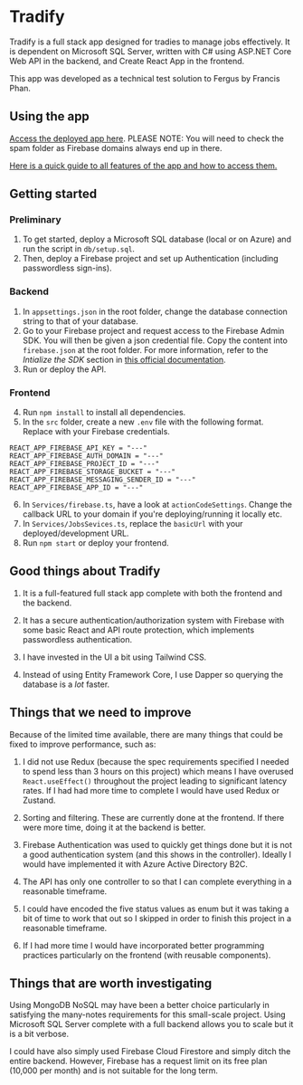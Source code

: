 # Tradify

Tradify is a full stack app designed for tradies to manage jobs effectively. It is dependent on Microsoft SQL Server, written with C# using ASP.NET Core Web API in the backend, and Create React App in the frontend.

This app was developed as a technical test solution to Fergus by Francis Phan.

## Using the app
[Access the deployed app here](https://tradify-d1ef0.web.app/). PLEASE NOTE: You will need to check the spam folder as Firebase domains always end up in there.

[Here is a quick guide to all features of the app and how to access them.](https://somber-town-507.notion.site/Tradify-b379cdd53a0d494e94b7b65dcf833388)

## Getting started

### Preliminary
1. To get started, deploy a Microsoft SQL database (local or on Azure) and run the script in `db/setup.sql`.
2. Then, deploy a Firebase project and set up Authentication (including passwordless sign-ins).

### Backend
1. In `appsettings.json` in the root folder, change the database connection string to that of your database. 
2. Go to your Firebase project and request access to the Firebase Admin SDK. You will then be given a json credential file. Copy the content into `firebase.json` at the root folder. For more information, refer to the *Intialize the SDK* section in [this official documentation](https://firebase.google.com/docs/admin/setup).
3. Run or deploy the API.
### Frontend
4. Run `npm install` to install all dependencies.
5. In the `src` folder, create a new `.env` file with the following format. Replace with your Firebase credentials.

```
REACT_APP_FIREBASE_API_KEY = "---"
REACT_APP_FIREBASE_AUTH_DOMAIN = "---"
REACT_APP_FIREBASE_PROJECT_ID = "---"
REACT_APP_FIREBASE_STORAGE_BUCKET = "---"
REACT_APP_FIREBASE_MESSAGING_SENDER_ID = "---"
REACT_APP_FIREBASE_APP_ID = "---"
```

6. In `Services/firebase.ts`, have a look at `actionCodeSettings`. Change the callback URL to your domain if you're deploying/running it locally etc.
7. In `Services/JobsSevices.ts`, replace the `basicUrl` with your deployed/development URL. 
7. Run `npm start` or deploy your frontend.

## Good things about Tradify

1. It is a full-featured full stack app complete with both the frontend and the backend.

2. It has a secure authentication/authorization system with Firebase with some basic React and API route protection, which implements passwordless authentication.

2. I have invested in the UI a bit using Tailwind CSS.

3. Instead of using Entity Framework Core, I use Dapper so querying the database is a *lot* faster.


## Things that we need to improve

Because of the limited time available, there are many things that could be fixed to improve performance, such as:

1. I did not use Redux (because the spec requirements specified I needed to spend less than 3 hours on this project) which means I have overused `React.useEffect()` throughout the project leading to significant latency rates. If I had had more time to complete I would have used Redux or Zustand.

1. Sorting and filtering. These are currently done at the frontend. If there were more time, doing it at the backend is better.

2. Firebase Authentication was used to quickly get things done but it is not a good authentication system (and this shows in the controller). Ideally I would have implemented it with Azure Active Directory B2C.

3. The API has only one controller to so that I can complete everything in a reasonable timeframe. 

4. I could have encoded the five status values as enum but it was taking a bit of time to work that out so I skipped in order to finish this project in a reasonable timeframe.

5. If I had more time I would have incorporated better programming practices particularly on the frontend (with reusable components).

## Things that are worth investigating

Using MongoDB NoSQL may have been a better choice particularly in satisfying the many-notes requirements for this small-scale project. Using Microsoft SQL Server complete with a full backend allows you to scale but it is a bit verbose.

I could have also simply used Firebase Cloud Firestore and simply ditch the entire backend. However, Firebase has a request limit on its free plan (10,000 per month) and is not suitable for the long term.
